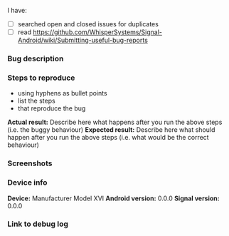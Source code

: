 <!--
Please note that this is an issue tracker.

For support go to the support center:
http://support.whispersystems.org/
or email support@whispersystems.org

For discussion go to the community forum:
https://whispersystems.discoursehosting.net

Delete any sections that aren't relevant.
-->

<!-- This is relevant: replace the empty checkboxes [ ] below with checked ones [x] accordingly -->
I have:
- [ ] searched open and closed issues for duplicates
- [ ] read https://github.com/WhisperSystems/Signal-Android/wiki/Submitting-useful-bug-reports

### Bug description


### Steps to reproduce
- using hyphens as bullet points
- list the steps
- that reproduce the bug

**Actual result:** Describe here what happens after you run the above steps (i.e. the buggy behaviour)
**Expected result:** Describe here what should happen after you run the above steps (i.e. what would be the correct behaviour)

### Screenshots
<!-- you can drag and drop images here -->


### Device info
<!-- replace examples with your info -->
**Device:** Manufacturer Model XVI
**Android version:** 0.0.0
**Signal version:** 0.0.0

### Link to debug log
<!-- immediately after the bug has happened capture a debug log via Signal's advanced settings and paste the link below -->

